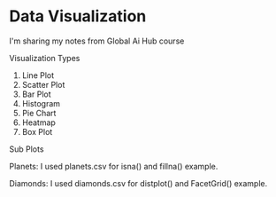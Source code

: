 # Data Visualization
I'm sharing my notes from Global Ai Hub course

Visualization Types
1. Line Plot
2. Scatter Plot
3. Bar Plot
4. Histogram
5. Pie Chart
6. Heatmap
7. Box Plot

Sub Plots

Planets:  I used planets.csv for isna() and fillna() example.

Diamonds: I used diamonds.csv for distplot() and FacetGrid() example.
